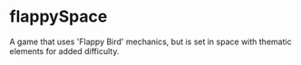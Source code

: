 # flappySpace
A game that uses 'Flappy Bird' mechanics, but is set in space with thematic elements for added difficulty.
